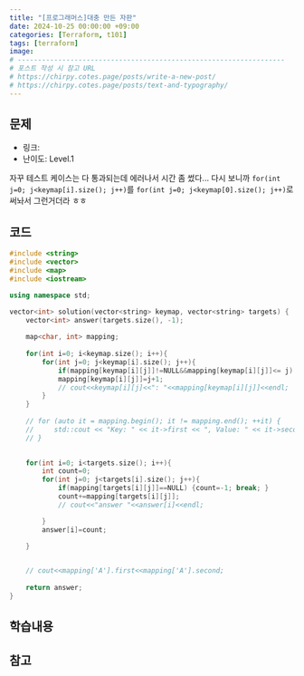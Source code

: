 ```yaml
---
title: "[프로그래머스]대충 만든 자판"
date: 2024-10-25 00:00:00 +09:00
categories: [Terraform, t101]
tags: [terraform]
image: 
# ------------------------------------------------------------------
# 포스트 작성 시 참고 URL
# https://chirpy.cotes.page/posts/write-a-new-post/
# https://chirpy.cotes.page/posts/text-and-typography/
---
```



## 문제
- 링크:
- 난이도: Level.1


자꾸 테스트 케이스는 다 통과되는데 에러나서 시간 좀 썼다...
다시 보니까 ```for(int j=0; j<keymap[i].size(); j++)```를 ```for(int j=0; j<keymap[0].size(); j++)```로 써놔서 그런거더라
ㅎㅎ


## 코드
```c++
#include <string>
#include <vector>
#include <map>
#include <iostream>

using namespace std;

vector<int> solution(vector<string> keymap, vector<string> targets) {
    vector<int> answer(targets.size(), -1);
    
    map<char, int> mapping;
    
    for(int i=0; i<keymap.size(); i++){
        for(int j=0; j<keymap[i].size(); j++){
            if(mapping[keymap[i][j]]!=NULL&&mapping[keymap[i][j]]<= j) continue;
            mapping[keymap[i][j]]=j+1;
            // cout<<keymap[i][j]<<": "<<mapping[keymap[i][j]]<<endl;
        }
    }
    
    // for (auto it = mapping.begin(); it != mapping.end(); ++it) {
    //     std::cout << "Key: " << it->first << ", Value: " << it->second << std::endl;
    // }
    

    for(int i=0; i<targets.size(); i++){
        int count=0;
        for(int j=0; j<targets[i].size(); j++){
            if(mapping[targets[i][j]]==NULL) {count=-1; break; }
            count+=mapping[targets[i][j]];
            // cout<<"answer "<<answer[i]<<endl;

        }
        answer[i]=count;

    }

    
    // cout<<mapping['A'].first<<mapping['A'].second;
    
    return answer;
}
```


## 학습내용

## 참고